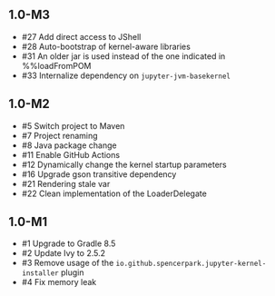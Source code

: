 ## 1.0-M3

- #27 Add direct access to JShell
- #28 Auto-bootstrap of kernel-aware libraries 
- #31 An older jar is used instead of the one indicated in %%loadFromPOM 
- #33 Internalize dependency on `jupyter-jvm-basekernel` 

## 1.0-M2

- #5 Switch project to Maven 
- #7 Project renaming
- #8 Java package change 
- #11 Enable GitHub Actions 
- #12 Dynamically change the kernel startup parameters
- #16 Upgrade gson transitive dependency 
- #21 Rendering stale var
- #22 Clean implementation of the LoaderDelegate

## 1.0-M1

- #1 Upgrade to Gradle 8.5
- #2 Update Ivy to 2.5.2
- #3 Remove usage of the `io.github.spencerpark.jupyter-kernel-installer` plugin
- #4 Fix memory leak